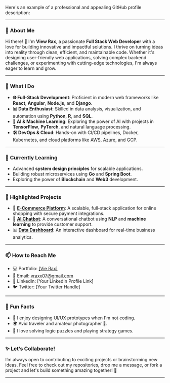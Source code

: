 Here's an example of a professional and appealing GitHub profile description:

---

### 🌟 **About Me**
Hi there! 👋 I'm **View Rax**, a passionate **Full Stack Web Developer** with a love for building innovative and impactful solutions. I thrive on turning ideas into reality through clean, efficient, and maintainable code. Whether it's designing user-friendly web applications, solving complex backend challenges, or experimenting with cutting-edge technologies, I'm always eager to learn and grow. 

---

### 💼 **What I Do**
- **🌐 Full-Stack Development**: Proficient in modern web frameworks like **React**, **Angular**, **Node.js**, and **Django**.
- **📊 Data Enthusiast**: Skilled in data analysis, visualization, and automation using **Python**, **R**, and **SQL**.
- **🤖 AI & Machine Learning**: Exploring the power of AI with projects in **TensorFlow**, **PyTorch**, and natural language processing.
- **🛠 DevOps & Cloud**: Hands-on with CI/CD pipelines, Docker, Kubernetes, and cloud platforms like AWS, Azure, and GCP.

---

### 🌱 **Currently Learning**
- Advanced **system design principles** for scalable applications.
- Building robust microservices using **Go** and **Spring Boot**.
- Exploring the power of **Blockchain** and **Web3** development.

---

### 🚀 **Highlighted Projects**
- 🛒 **[E-Commerce Platform](#)**: A scalable, full-stack application for online shopping with secure payment integrations.
- 🤖 **[AI Chatbot](#)**: A conversational chatbot using **NLP** and **machine learning** to provide customer support.
- 📊 **[Data Dashboard](#)**: An interactive dashboard for real-time business analytics.

---

### 📫 **How to Reach Me**
- 💻 Portfolio: [[Vie Rax]](https://www.facebook.com/profile.php?id=61571462181214)
- 📧 Email: vraxx07@gmail.com
- 💼 LinkedIn: [Your LinkedIn Profile Link]
- 🐦 Twitter: [Your Twitter Handle]

---

### 🎯 **Fun Facts**
- 🎨 I enjoy designing UI/UX prototypes when I'm not coding.
- 🌍 Avid traveler and amateur photographer 📸.
- 🧠 I love solving logic puzzles and playing strategy games.

---

### ✨ **Let’s Collaborate!**
I’m always open to contributing to exciting projects or brainstorming new ideas. Feel free to check out my repositories, drop me a message, or fork a project and let's build something amazing together! 🚀

---
